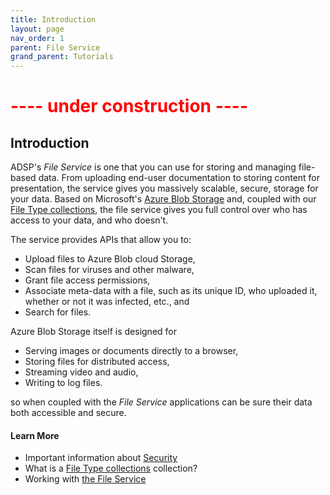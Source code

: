 ```yaml
---
title: Introduction
layout: page
nav_order: 1
parent: File Service
grand_parent: Tutorials
---
```


# <span style="color: red">---- under construction ----</span>

## Introduction

ADSP's _File Service_ is one that you can use for storing and managing file-based data. From uploading end-user documentation to storing content for presentation, the service gives you massively scalable, secure, storage for your data. Based on Microsoft's [Azure Blob Storage](https://learn.microsoft.com/en-us/azure/storage/blobs/storage-blobs-introduction) and, coupled with our [File Type collections](/adsp-monorepo/tutorials/file-service/file-types.html), the file service gives you full control over who has access to your data, and who doesn't.

The service provides APIs that allow you to:

- Upload files to Azure Blob cloud Storage,
- Scan files for viruses and other malware,
- Grant file access permissions,
- Associate meta-data with a file, such as its unique ID, who uploaded it, whether or not it was infected, etc., and
- Search for files.

Azure Blob Storage itself is designed for

- Serving images or documents directly to a browser,
- Storing files for distributed access,
- Streaming video and audio,
- Writing to log files.

so when coupled with the _File Service_ applications can be sure their data both accessible and secure.

#### Learn More

- Important information about [Security](/adsp-monorepo/tutorials/file-service/security.html)
- What is a [File Type collections](/adsp-monorepo/tutorials/file-service/file-types.html) collection?
- Working with [the File Service](/adsp-monorepo/tutorials/file-service/working-with.html)
